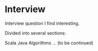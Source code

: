 # Interview
Interview question I find interesting.

Divided into several sections:

Scala
Java
Algorithms
... (to be continued)


